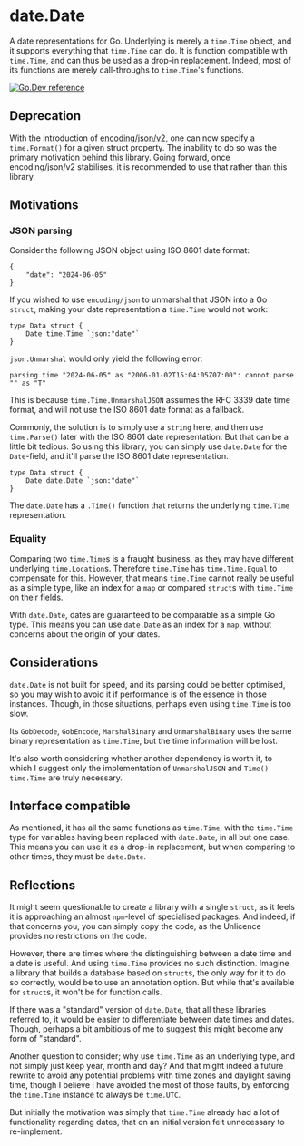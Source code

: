 date.Date
=========

A date representations for Go.  Underlying is merely a `time.Time` object, and
it supports everything that `time.Time` can do.  It is function compatible with
`time.Time`, and can thus be used as a drop-in replacement.  Indeed, most of its
functions are merely call-throughs to `time.Time`'s functions.

[![Go.Dev reference](https://img.shields.io/badge/go.dev-reference-blue?logo=go&logoColor=white)](https://pkg.go.dev/github.com/svip/date?tab=doc)

Deprecation
-----------

With the introduction of
[encoding/json/v2](https://pkg.go.dev/encoding/json/v2), one can now specify a
`time.Format()` for a given struct property.  The inability to do so was the
primary motivation behind this library.  Going forward, once encoding/json/v2
stabilises, it is recommended to use that rather than this library.

Motivations
-----------

### JSON parsing

Consider the following JSON object using ISO 8601 date format:

```
{
	"date": "2024-06-05"
}
```

If you wished to use `encoding/json` to unmarshal that JSON into a Go `struct`,
making your date representation a `time.Time` would not work:

```
type Data struct {
	Date time.Time `json:"date"`
}
```

`json.Unmarshal` would only yield the following error:

```
parsing time "2024-06-05" as "2006-01-02T15:04:05Z07:00": cannot parse "" as "T"
```

This is because `time.Time.UnmarshalJSON` assumes the RFC 3339 date time format,
and will not use the ISO 8601 date format as a fallback.

Commonly, the solution is to simply use a `string` here, and then use
`time.Parse()` later with the ISO 8601 date representation.  But that can be a
little bit tedious.  So using this library, you can simply use `date.Date` for
the `Date`-field, and it'll parse the ISO 8601 date representation.

```
type Data struct {
	Date date.Date `json:"date"`
}
```

The `date.Date` has a `.Time()` function that returns the underlying `time.Time`
representation.

### Equality

Comparing two `time.Time`s is a fraught business, as they may have different
underlying `time.Location`s.  Therefore `time.Time` has `time.Time.Equal` to
compensate for this.  However, that means `time.Time` cannot really be useful
as a simple type, like an index for a `map` or compared `struct`s with
`time.Time` on their fields.

With `date.Date`, dates are guaranteed to be comparable as a simple Go type.
This means you can use `date.Date` as an index for a `map`, without concerns
about the origin of your dates.

Considerations
--------------

`date.Date` is not built for speed, and its parsing could be better optimised,
so you may wish to avoid it if performance is of the essence in those instances.
Though, in those situations, perhaps even using `time.Time` is too slow.

Its `GobDecode`, `GobEncode`, `MarshalBinary` and `UnmarshalBinary` uses the
same binary representation as `time.Time`, but the time information will be
lost.

It's also worth considering whether another dependency is worth it, to which
I suggest only the implementation of `UnmarshalJSON` and `Time() time.Time` are
truly necessary.

Interface compatible
--------------------

As mentioned, it has all the same functions as `time.Time`, with the
`time.Time` type for variables having been replaced with `date.Date`, in all
but one case.  This means you can use it as a drop-in replacement, but when
comparing to other times, they must be `date.Date`.

Reflections
-----------

It might seem questionable to create a library with a single `struct`, as it
feels it is approaching an almost `npm`-level of specialised packages.  And
indeed, if that concerns you, you can simply copy the code, as the Unlicence
provides no restrictions on the code.

However, there are times where the distinguishing between a date time and a
date is useful.  And using `time.Time` provides no such distinction.  Imagine
a library that builds a database based on `struct`s, the only way for it to do
so correctly, would be to use an annotation option.  But while that's available
for `struct`s, it won't be for function calls.

If there was a "standard" version of `date.Date`, that all these libraries
referred to, it would be easier to differentiate between date times and dates.
Though, perhaps a bit ambitious of me to suggest this might become any form of
"standard".

Another question to consider; why use `time.Time` as an underlying type, and
not simply just keep year, month and day?  And that might indeed a future
rewrite to avoid any potential problems with time zones and daylight saving
time, though I believe I have avoided the most of those faults, by enforcing the
`time.Time` instance to always be `time.UTC`.

But initially the motivation was simply that `time.Time` already had a lot of
functionality regarding dates, that on an initial version felt unnecessary to
re-implement.
